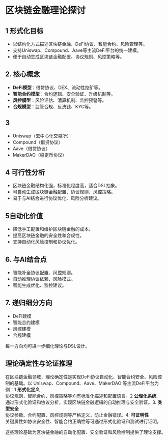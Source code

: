 # 区块链金融理论探讨

## 1 形式化目标

- 以结构化方式描述区块链金融、DeFi协议、智能合约、风险管理等。
- 支持Uniswap、Compound、Aave等主流DeFi平台的统一建模。
- 便于自动生成区块链金融配置、协议规则、风控策略等。

## 2. 核心概念

- **DeFi模型**：借贷协议、DEX、流动性挖矿等。
- **智能合约模型**：合约逻辑、安全验证、升级机制等。
- **风控模型**：风险评估、清算机制、监控预警等。
- **合规模型**：监管合规、反洗钱、KYC等。

## 3

- Uniswap（去中心化交易所）
- Compound（借贷协议）
- Aave（借贷协议）
- MakerDAO（稳定币协议）

## 4 可行性分析

- 区块链金融结构化强，标准化程度高，适合DSL抽象。
- 可自动生成区块链金融配置、协议规则、风控策略。
- 易于与AI结合进行协议优化、风险分析建议。

## 5自动化价值

- 降低手工配置和维护区块链金融的成本。
- 提高区块链金融的安全性和合规性。
- 支持自动化风险控制和协议优化。

## 6. 与AI结合点

- 智能补全协议配置、风控规则。
- 自动推理协议依赖、风险模式。
- 智能生成优化、监控建议。

## 7. 递归细分方向

- DeFi建模
- 智能合约建模
- 风控建模
- 合规建模

每一方向均可进一步细化理论与DSL设计。

## 理论确定性与论证推理

在区块链金融领域，理论确定性是实现DeFi协议自动化、智能合约安全、风险控制的基础。以 Uniswap、Compound、Aave、MakerDAO 等主流DeFi平台为例：1 **形式化定义**  
   协议规则、智能合约、风控策略等均有标准化描述和配置语言。2 **公理化系统**  
   通过形式化验证和协议分析，实现区块链金融逻辑的自动推理与安全验证。3. **类型安全**  
   协议参数、合约配置、风控规则等严格定义，防止金融错误。4. **可证明性**  
   关键属性如协议安全性、智能合约正确性等可通过形式化验证和测试进行证明。

这些理论基础为区块链金融的自动化配置、安全验证和风险控制提供了理论支撑。
